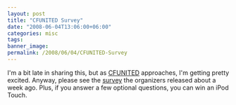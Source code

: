 ```yaml
---
layout: post
title: "CFUNITED Survey"
date: "2008-06-04T13:06:00+06:00"
categories: misc 
tags: 
banner_image: 
permalink: /2008/06/04/CFUNITED-Survey
---
```


I'm a bit late in sharing this, but as <a href="http://www.cfunited.com">CFUNITED</a> approaches, I'm getting pretty excited. Anyway, please see the <a href="http://cfunited.com/blog/index.cfm/2008/5/28/Adobe-ColdFusion-Survey-and-Scavenger-Hunt">survey</a> the organizers released about a week ago. Plus, if you answer a few optional questions, you can win an iPod Touch.